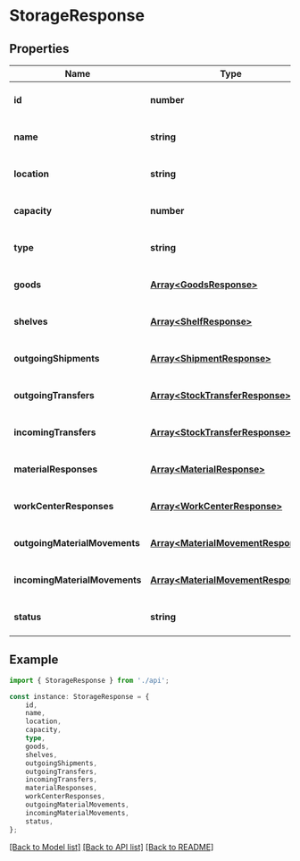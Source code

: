 # StorageResponse


## Properties

Name | Type | Description | Notes
------------ | ------------- | ------------- | -------------
**id** | **number** |  | [optional] [default to undefined]
**name** | **string** |  | [optional] [default to undefined]
**location** | **string** |  | [optional] [default to undefined]
**capacity** | **number** |  | [optional] [default to undefined]
**type** | **string** |  | [optional] [default to undefined]
**goods** | [**Array&lt;GoodsResponse&gt;**](GoodsResponse.md) |  | [optional] [default to undefined]
**shelves** | [**Array&lt;ShelfResponse&gt;**](ShelfResponse.md) |  | [optional] [default to undefined]
**outgoingShipments** | [**Array&lt;ShipmentResponse&gt;**](ShipmentResponse.md) |  | [optional] [default to undefined]
**outgoingTransfers** | [**Array&lt;StockTransferResponse&gt;**](StockTransferResponse.md) |  | [optional] [default to undefined]
**incomingTransfers** | [**Array&lt;StockTransferResponse&gt;**](StockTransferResponse.md) |  | [optional] [default to undefined]
**materialResponses** | [**Array&lt;MaterialResponse&gt;**](MaterialResponse.md) |  | [optional] [default to undefined]
**workCenterResponses** | [**Array&lt;WorkCenterResponse&gt;**](WorkCenterResponse.md) |  | [optional] [default to undefined]
**outgoingMaterialMovements** | [**Array&lt;MaterialMovementResponse&gt;**](MaterialMovementResponse.md) |  | [optional] [default to undefined]
**incomingMaterialMovements** | [**Array&lt;MaterialMovementResponse&gt;**](MaterialMovementResponse.md) |  | [optional] [default to undefined]
**status** | **string** |  | [optional] [default to undefined]

## Example

```typescript
import { StorageResponse } from './api';

const instance: StorageResponse = {
    id,
    name,
    location,
    capacity,
    type,
    goods,
    shelves,
    outgoingShipments,
    outgoingTransfers,
    incomingTransfers,
    materialResponses,
    workCenterResponses,
    outgoingMaterialMovements,
    incomingMaterialMovements,
    status,
};
```

[[Back to Model list]](../README.md#documentation-for-models) [[Back to API list]](../README.md#documentation-for-api-endpoints) [[Back to README]](../README.md)
